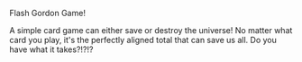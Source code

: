 Flash Gordon Game!

A simple card game can either save or destroy the universe!  No matter what card you play, it's the perfectly aligned total that can save us all.  Do you have what it takes?!?!?
